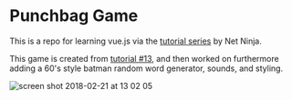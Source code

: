 # Punchbag Game

This is a repo for learning vue.js via the [tutorial series](https://www.youtube.com/watch?v=5LYrN_cAJoA&list=PL4cUxeGkcC9gQcYgjhBoeQH7wiAyZNrYa) by Net Ninja.

This game is created from [tutorial #13](https://www.youtube.com/watch?v=WjfpQlVem-8), and then worked on furthermore adding a 60's style batman random word generator, sounds, and styling.

![screen shot 2018-02-21 at 13 02 05](https://user-images.githubusercontent.com/14803518/36481399-a13fcd4e-1707-11e8-89ce-8d3244b0ecce.png)
